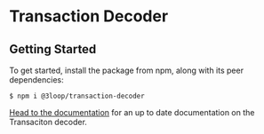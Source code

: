 # Transaction Decoder

## Getting Started

To get started, install the package from npm, along with its peer dependencies:

```
$ npm i @3loop/transaction-decoder
```

[Head to the documentation](https://loop-decoder.3loop.io/) for an up to date documentation on the Transaciton decoder.
